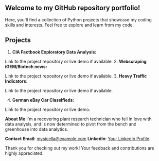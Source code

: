 ## Welcome to my GitHub repository portfolio!
Here, you'll find a collection of Python projects that showcase my coding skills and interests. Feel free to explore and learn from my code. 

## Projects
1. **CIA Factbook Exploratory Data Analysis:** 

Link to the project repository or live demo if available.
2. **Webscraping iGEM/Biotech news:**

Link to the project repository or live demo if available.
3. **Heavy Traffic Indicators:**

Link to the project repository or live demo if available.

4. **German eBay Car Classifieds:**

Link to the project repository or live demo. 

**About Me**
I'm a recovering plant research technician who fell in love with data analysis, and is now determined to pivot from the bench and greenhouse into data analytics.

**Contact**
**Email:** mysicella@example.com
**LinkedIn:** [Your LinkedIn Profile](https://www.linkedin.com/in/michaella-atienza/)

Thank you for checking out my work! Your feedback and contributions are highly appreciated.





